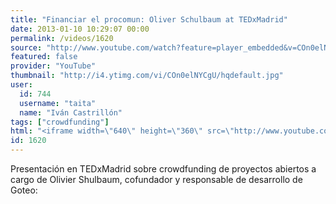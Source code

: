 ```yaml
---
title: "Financiar el procomun: Oliver Schulbaum at TEDxMadrid"
date: 2013-01-10 10:29:07 00:00
permalink: /videos/1620
source: "http://www.youtube.com/watch?feature=player_embedded&v=COn0elNYCgU#!"
featured: false
provider: "YouTube"
thumbnail: "http://i4.ytimg.com/vi/COn0elNYCgU/hqdefault.jpg"
user:
  id: 744
  username: "taita"
  name: "Iván Castrillón"
tags: ["crowdfunding"]
html: "<iframe width=\"640\" height=\"360\" src=\"http://www.youtube.com/embed/COn0elNYCgU?wmode=transparent&feature=oembed\" frameborder=\"0\" allowfullscreen></iframe>"
id: 1620
---
```


Presentación en TEDxMadrid sobre crowdfunding de proyectos abiertos a cargo de Olivier Shulbaum, cofundador y responsable de desarrollo de Goteo: